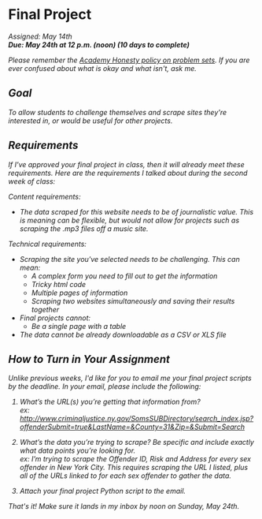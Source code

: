# Final Project
<i>Assigned: May 14th<i>
<br/><b>Due: May 24th at 12 p.m. (noon) (10 days to complete)</b>

Please remember the [Academy Honesty policy on problem sets](http://cdn.cs50.net/2014/fall/lectures/0/w/syllabus/syllabus.html#academic_honesty). If you are ever confused about what is okay and what isn't, ask me. 

## Goal
To allow students to challenge themselves and scrape sites they're interested in, or would be useful for other projects.

## Requirements
If I've approved your final project in class, then it will already meet these requirements. Here are the requirements I talked about during the second week of class:

Content requirements:
* The data scraped for this website needs to be of journalistic value. This is meaning can be flexible, but would not allow for projects such as scraping the .mp3 files off a music site.

Technical requirements:
* Scraping the site you've selected needs to be challenging. This can mean:
  * A complex form you need to fill out to get the information
  * Tricky html code
  * Multiple pages of information
  * Scraping two websites simultaneously and saving their results together
* Final projects cannot:
  * Be a single page with a table
* The data cannot be already downloadable as a CSV or XLS file

## How to Turn in Your Assignment
Unlike previous weeks, I'd like for you to email me your final project scripts by the deadline. In your email, please include the following:

1. What’s the URL(s) you’re getting that information from?
<br/>ex: http://www.criminaljustice.ny.gov/SomsSUBDirectory/search_index.jsp?offenderSubmit=true&LastName=&County=31&Zip=&Submit=Search

2. What’s the data you’re trying to scrape? Be specific and include exactly what data points you’re looking for.
<br/>ex: I’m trying to scrape the Offender ID, Risk and Address for every sex offender in New York City. This requires scraping the URL I listed, plus all of the URLs linked to for each sex offender to gather the data.

3. Attach your final project Python script to the email.

That's it! Make sure it lands in my inbox by noon on Sunday, May 24th.



